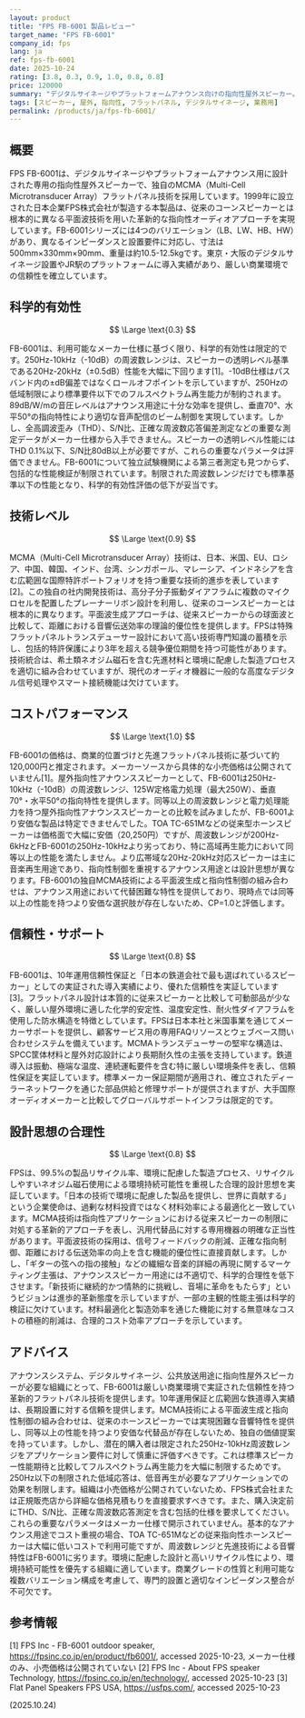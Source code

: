 ```yaml
---
layout: product
title: "FPS FB-6001 製品レビュー"
target_name: "FPS FB-6001"
company_id: fps
lang: ja
ref: fps-fb-6001
date: 2025-10-24
rating: [3.8, 0.3, 0.9, 1.0, 0.8, 0.8]
price: 120000
summary: "デジタルサイネージやプラットフォームアナウンス向けの指向性屋外スピーカー。独自のMCMAフラットパネル技術を採用し、周波数レンジは制限されるものの革新的な設計アプローチを採用"
tags: [スピーカー, 屋外, 指向性, フラットパネル, デジタルサイネージ, 業務用]
permalink: /products/ja/fps-fb-6001/
---
```


## 概要

FPS FB-6001は、デジタルサイネージやプラットフォームアナウンス用に設計された専用の指向性屋外スピーカーで、独自のMCMA（Multi-Cell Microtransducer Array）フラットパネル技術を採用しています。1999年に設立された日本企業FPS株式会社が製造する本製品は、従来のコーンスピーカーとは根本的に異なる平面波技術を用いた革新的な指向性オーディオアプローチを実現しています。FB-6001シリーズには4つのバリエーション（LB、LW、HB、HW）があり、異なるインピーダンスと設置要件に対応し、寸法は500mm×330mm×90mm、重量は約10.5-12.5kgです。東京・大阪のデジタルサイネージ設置やJR駅のプラットフォームに導入実績があり、厳しい商業環境での信頼性を確立しています。

## 科学的有効性

$$ \Large \text{0.3} $$

FB-6001は、利用可能なメーカー仕様に基づく限り、科学的有効性は限定的です。250Hz-10kHz（-10dB）の周波数レンジは、スピーカーの透明レベル基準である20Hz-20kHz（±0.5dB）性能を大幅に下回ります[1]。-10dB仕様はパスバンド内の±dB偏差ではなくロールオフポイントを示していますが、250Hzの低域制限により標準要件以下でのフルスペクトラム再生能力が制約されます。89dB/W/mの音圧レベルはアナウンス用途に十分な効率を提供し、垂直70°、水平50°の指向特性により適切な音声配信のビーム制御を実現しています。しかし、全高調波歪み（THD）、S/N比、正確な周波数応答偏差測定などの重要な測定データがメーカー仕様から入手できません。スピーカーの透明レベル性能にはTHD 0.1%以下、S/N比80dB以上が必要ですが、これらの重要なパラメータは評価できません。FB-6001について独立試験機関による第三者測定も見つからず、包括的な性能検証が制限されています。制限された周波数レンジだけでも標準基準以下の性能となり、科学的有効性評価の低下が妥当です。

## 技術レベル

$$ \Large \text{0.9} $$

MCMA（Multi-Cell Microtransducer Array）技術は、日本、米国、EU、ロシア、中国、韓国、インド、台湾、シンガポール、マレーシア、インドネシアを含む広範囲な国際特許ポートフォリオを持つ重要な技術的進歩を表しています[2]。この独自の社内開発技術は、高分子分子振動ダイアフラムに複数のマイクロセルを配置したプレーナーリボン設計を利用し、従来のコーンスピーカーとは根本的に異なります。平面波生成アプローチは、従来スピーカーからの球面波と比較して、距離における音響伝送効率の理論的優位性を提供します。FPSは特殊フラットパネルトランスデューサー設計において高い技術専門知識の蓄積を示し、包括的特許保護により3年を超える競争優位期間を持つ可能性があります。技術統合は、希土類ネオジム磁石を含む先進材料と環境に配慮した製造プロセスを適切に組み合わせていますが、現代のオーディオ機器に一般的な高度なデジタル信号処理やスマート接続機能は欠けています。

## コストパフォーマンス

$$ \Large \text{1.0} $$

FB-6001の価格は、商業的位置づけと先進フラットパネル技術に基づいて約120,000円と推定されます。メーカーソースから具体的な小売価格は公開されていません[1]。屋外指向性アナウンススピーカーとして、FB-6001は250Hz-10kHz（-10dB）の周波数レンジ、125W定格電力処理（最大250W）、垂直70°・水平50°の指向特性を提供します。同等以上の周波数レンジと電力処理能力を持つ屋外指向性アナウンススピーカーとの比較を試みましたが、FB-6001より安価な製品は特定できませんでした。TOA TC-651Mなどの従来型ホーンスピーカーは価格面で大幅に安価（20,250円）ですが、周波数レンジが200Hz-6kHzとFB-6001の250Hz-10kHzより劣っており、特に高域再生能力において同等以上の性能を満たしません。より広帯域な20Hz-20kHz対応スピーカーは主に音楽再生用途であり、指向性制御を重視するアナウンス用途とは設計思想が異なります。FB-6001の独自MCMA技術による平面波生成と指向性制御の組み合わせは、アナウンス用途において代替困難な特性を提供しており、現時点では同等以上の性能を持つより安価な選択肢が存在しないため、CP=1.0と評価します。

## 信頼性・サポート

$$ \Large \text{0.8} $$

FB-6001は、10年運用信頼性保証と「日本の鉄道会社で最も選ばれているスピーカー」としての実証された導入実績により、優れた信頼性を実証しています[3]。フラットパネル設計は本質的に従来スピーカーと比較して可動部品が少なく、厳しい屋外環境に適した化学的安定性、温度安定性、耐火性ダイアフラムを使用した防水構造を特徴としています。FPSは日本本社と米国事業を通じてメーカーサポートを提供し、顧客サービス用の専用FAQリソースとウェブベース問い合わせシステムを備えています。MCMAトランスデューサーの堅牢な構造は、SPCC筐体材料と屋外対応設計により長期耐久性の主張を支持しています。鉄道導入は振動、極端な温度、連続運転要件を含む特に厳しい環境条件を表し、信頼性保証を実証しています。標準メーカー保証期間が適用され、確立されたディーラーネットワークを通じた部品供給と修理サポートが提供されますが、大手国際オーディオメーカーと比較してグローバルサポートインフラは限定的です。

## 設計思想の合理性

$$ \Large \text{0.8} $$

FPSは、99.5%の製品リサイクル率、環境に配慮した製造プロセス、リサイクルしやすいネオジム磁石使用による環境持続可能性を重視した合理的設計思想を実証しています。「日本の技術で環境に配慮した製品を提供し、世界に貢献する」という企業使命は、過剰な材料投資ではなく材料効率による最適化と一致しています。MCMA技術は指向性アプリケーションにおける従来スピーカーの制限に対処する革新的アプローチを表し、汎用代替品に対する専用機器の明確な正当性があります。平面波技術の採用は、信号フィードバックの削減、正確な指向制御、距離における伝送効率の向上を含む機能的優位性に直接貢献します。しかし、「ギターの弦への指の接触」などの繊細な音楽的詳細の再現に関するマーケティング主張は、アナウンススピーカー用途には不適切で、科学的合理性を低下させます。「新技術に継続的かつ情熱的に挑戦し、音場に革命をもたらす」というビジョンは進歩的革新態度を示していますが、一部の主観的性能主張は科学的検証に欠けています。材料最適化と製造効率を通じた機能に対する無意味なコストの積極的削減は、合理的コスト効率アプローチを示しています。

## アドバイス

アナウンスシステム、デジタルサイネージ、公共放送用途に指向性屋外スピーカーが必要な組織にとって、FB-6001は厳しい商業環境で実証された信頼性を持つ革新的フラットパネル技術を提供します。10年運用保証と広範囲な鉄道導入実績は、長期設置に対する信頼を提供します。MCMA技術による平面波生成と指向性制御の組み合わせは、従来のホーンスピーカーでは実現困難な音響特性を提供し、同等以上の性能を持つより安価な代替品が存在しないため、独自の価値提案を持っています。しかし、潜在的購入者は限定された250Hz-10kHz周波数レンジをアプリケーション要件に対して慎重に評価すべきです。これは標準スピーカー性能期待と比較してフルスペクトラム再生能力を大幅に制限するためです。250Hz以下の制限された低域応答は、低音再生が必要なアプリケーションでの効果を制限します。組織は小売価格が公開されていないため、FPS株式会社または正規販売店から詳細な価格見積もりを直接要求すべきです。また、購入決定前にTHD、S/N比、正確な周波数応答測定を含む包括的仕様を要求してください。これらの重要なパラメータはメーカー仕様で開示されていません。基本的なアナウンス用途でコスト重視の場合、TOA TC-651Mなどの従来指向性ホーンスピーカーは大幅に低いコストで利用可能ですが、周波数レンジと先進技術による音響特性はFB-6001に劣ります。環境に配慮した設計と高いリサイクル性により、環境持続可能性を優先する組織に適しています。商業グレードの性質と利用可能な複数バリエーション構成を考慮して、専門的設置と適切なインピーダンス整合が不可欠です。

## 参考情報

[1] FPS Inc - FB-6001 outdoor speaker, https://fpsinc.co.jp/en/product/fb6001/, accessed 2025-10-23, メーカー仕様のみ、小売価格は公開されていない
[2] FPS Inc - About FPS speaker Technology, https://fpsinc.co.jp/en/technology/, accessed 2025-10-23
[3] Flat Panel Speakers FPS USA, https://usfps.com/, accessed 2025-10-23

(2025.10.24)
